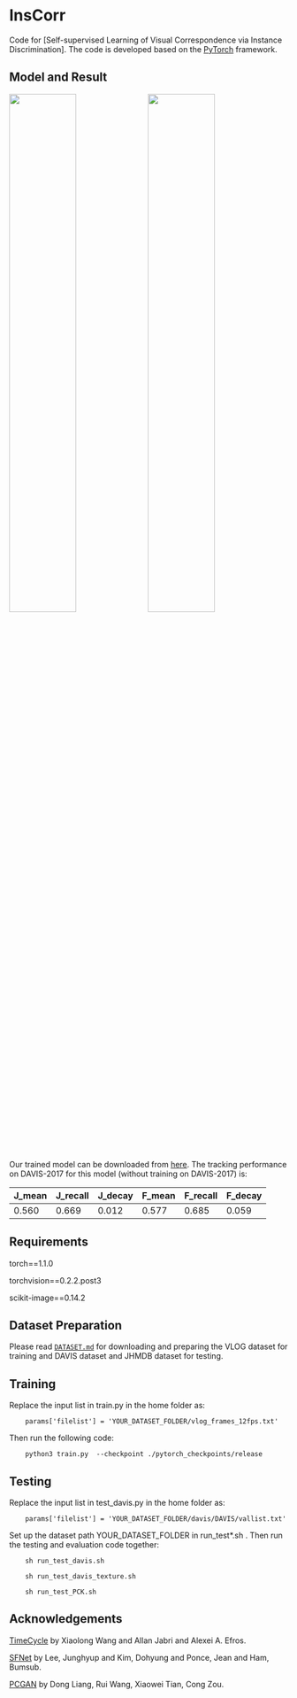 # InsCorr

Code for [Self-supervised Learning of Visual Correspondence via Instance Discrimination]. The code is developed based on the [PyTorch](https://pytorch.org/) framework. 

## Model and Result
<p float="left">
  <img src="figures/1.gif" width="49%" />
  <img src="figures/2.gif" width="49%" />
</p>

Our trained model can be downloaded from [here](https://drive.google.com/open?id=1choamF305CCheAGqtl4zBC1Hwn4oq2xn). The tracking performance on DAVIS-2017 for this model (without training on DAVIS-2017) is:

| J_mean | J_recall | J_decay | F_mean | F_recall | F_decay |
| ------------- | ------------- | ------------- | ------------- | ------------- | ------------- |
| 0.560 | 0.669 | 0.012 | 0.577 | 0.685 | 0.059 |

## Requirements

torch==1.1.0

torchvision==0.2.2.post3

scikit-image==0.14.2

## Dataset Preparation

Please read [`DATASET.md`](DATASET.md) for downloading and preparing the VLOG dataset for training and DAVIS dataset and JHMDB dataset for testing.

## Training
Replace the input list in train.py in the home folder as:
```Shell
    params['filelist'] = 'YOUR_DATASET_FOLDER/vlog_frames_12fps.txt'
```
Then run the following code:
```Shell
    python3 train.py  --checkpoint ./pytorch_checkpoints/release
```

## Testing
Replace the input list in test_davis.py in the home folder as:
```Shell
    params['filelist'] = 'YOUR_DATASET_FOLDER/davis/DAVIS/vallist.txt'
```
Set up the dataset path YOUR_DATASET_FOLDER in run_test*.sh . Then run the testing and evaluation code together:
```Shell
    sh run_test_davis.sh
```

```Shell
    sh run_test_davis_texture.sh
```

```Shell
    sh run_test_PCK.sh
```


## Acknowledgements
[TimeCycle](https://github.com/xiaolonw/TimeCycle) by Xiaolong Wang and Allan Jabri and Alexei A. Efros.

[SFNet](https://github.com/cvlab-yonsei/projects/blob/master/SFNet/codes/model.py) by Lee, Junghyup and Kim, Dohyung and Ponce, Jean and Ham, Bumsub.

[PCGAN](https://github.com/AlanIIE/PCGAN) by Dong Liang, Rui Wang, Xiaowei Tian, Cong Zou.

